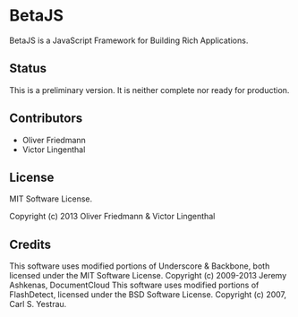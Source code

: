 BetaJS
=================

BetaJS is a JavaScript Framework for Building Rich Applications.


## Status
This is a preliminary version. It is neither complete nor ready for production.


## Contributors
- Oliver Friedmann
- Victor Lingenthal


## License
MIT Software License.

Copyright (c) 2013 Oliver Friedmann & Victor Lingenthal


## Credits
This software uses modified portions of Underscore & Backbone, both licensed
under the MIT Software License. Copyright (c) 2009-2013 Jeremy Ashkenas, DocumentCloud
This software uses modified portions of FlashDetect, licensed under the BSD Software
License. Copyright (c) 2007, Carl S. Yestrau.